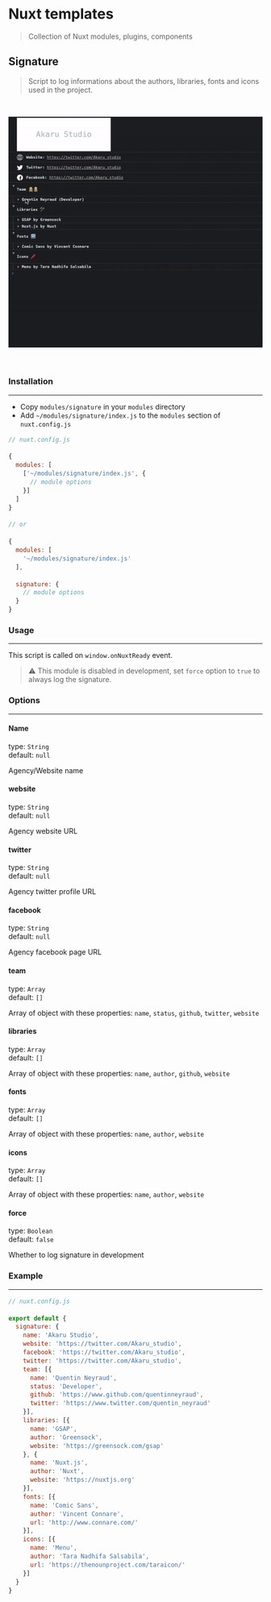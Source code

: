 # Nuxt templates

> Collection of Nuxt modules, plugins, components


## Signature

> Script to log informations about the authors, libraries, fonts and icons used in the project.
  
</br>

![Result gif](./doc/console.gif)

</br>

### Installation

---

- Copy `modules/signature` in your `modules` directory
- Add `~/modules/signature/index.js` to the `modules` section of `nuxt.config.js`

```js
// nuxt.config.js

{
  modules: [
    ['~/modules/signature/index.js', {
      // module options
    }]
  ]
}

// or

{
  modules: [
    '~/modules/signature/index.js'
  ],

  signature: {
    // module options
  }
}
```


### Usage

---

This script is called on `window.onNuxtReady` event.

> :warning:  This module is disabled in development, set `force` option to `true` to always log the signature.
  
### Options

---

#### Name

type: `String`  
default: `null`  

Agency/Website name

#### website

type: `String`  
default: `null`  

Agency website URL

#### twitter

type: `String`  
default: `null`  

Agency twitter profile URL

#### facebook

type: `String`  
default: `null`  

Agency facebook page URL

#### team

type: `Array`  
default: `[]`  

Array of object with these properties: `name`, `status`, `github`, `twitter`, `website`

#### libraries

type: `Array`  
default: `[]`  

Array of object with these properties: `name`, `author`, `github`, `website`

#### fonts

type: `Array`  
default: `[]`  

Array of object with these properties: `name`, `author`, `website`

#### icons

type: `Array`  
default: `[]`  

Array of object with these properties: `name`, `author`, `website`

#### force

type: `Boolean`  
default: `false`  

Whether to log signature in development


### Example

----

```js
// nuxt.config.js

export default {
  signature: {
    name: 'Akaru Studio',
    website: 'https://twitter.com/Akaru_studio',
    facebook: 'https://twitter.com/Akaru_studio',
    twitter: 'https://twitter.com/Akaru_studio',
    team: [{
      name: 'Quentin Neyraud',
      status: 'Developer',
      github: 'https://www.github.com/quentinneyraud',
      twitter: 'https://www.twitter.com/quentin_neyraud'
    }],
    libraries: [{
      name: 'GSAP',
      author: 'Greensock',
      website: 'https://greensock.com/gsap'
    }, {
      name: 'Nuxt.js',
      author: 'Nuxt',
      website: 'https://nuxtjs.org'
    }],
    fonts: [{
      name: 'Comic Sans',
      author: 'Vincent Connare',
      url: 'http://www.connare.com/'
    }],
    icons: [{
      name: 'Menu',
      author: 'Tara Nadhifa Salsabila',
      url: 'https://thenounproject.com/taraicon/'
    }]
  }
}
```
